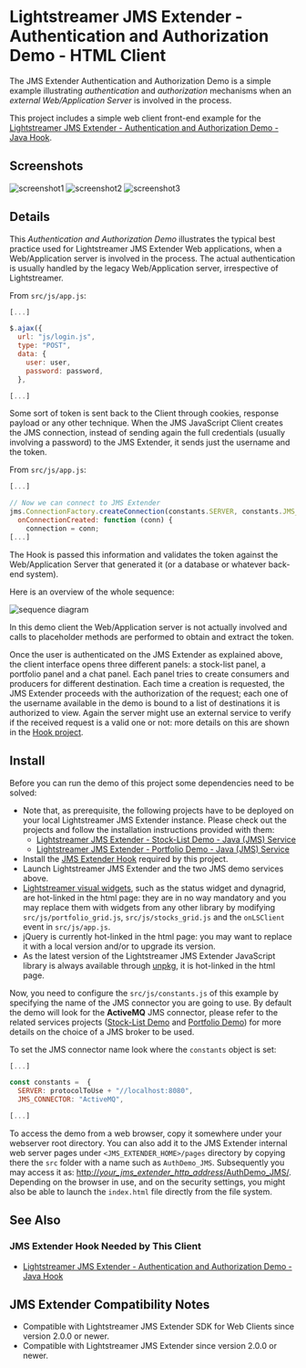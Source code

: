 # Lightstreamer JMS Extender - Authentication and Authorization Demo - HTML Client

The JMS Extender Authentication and Authorization Demo is a simple example illustrating *authentication* and *authorization* mechanisms when an
*external Web/Application Server* is involved in the process.

This project includes a simple web client front-end example for the [Lightstreamer JMS Extender - Authentication and Authorization Demo - Java Hook](https://github.com/Lightstreamer/Lightstreamer-JMS-example-Auth-hook-java).

## Screenshots

![screenshot1](screenshot1.png) ![screenshot2](screenshot2.png) ![screenshot3](screenshot3.png)

## Details

This *Authentication and Authorization Demo* illustrates the typical best practice used for Lightstreamer JMS Extender Web applications, when a Web/Application server is involved in the process.
The actual authentication is usually handled by the legacy Web/Application server, irrespective of Lightstreamer.

From `src/js/app.js`:

```js
[...]

$.ajax({
  url: "js/login.js",
  type: "POST",
  data: {
    user: user,
    password: password,
  },

[...]
```

Some sort of token is sent back to the Client through cookies, response payload or any other technique.
When the JMS JavaScript Client creates the JMS connection, instead of sending again the full credentials (usually involving a password) to
the JMS Extender, it sends just the username and the token.

From `src/js/app.js`:

```js
[...]

// Now we can connect to JMS Extender
jms.ConnectionFactory.createConnection(constants.SERVER, constants.JMS_CONNECTOR, user, token, {
  onConnectionCreated: function (conn) {
    connection = conn;
[...]
```

The Hook is passed this information and validates the token against the Web/Application Server that
generated it (or a database or whatever back-end system).

Here is an overview of the whole sequence:

![sequence diagram](sequence_diagram.png)

In this demo client the Web/Application server is not actually involved and calls to placeholder methods are performed to obtain and extract the token.

Once the user is authenticated on the JMS Extender as explained above, the client interface opens three different panels: a stock-list panel,
a portfolio panel and a chat panel. Each panel tries to create consumers and producers for different destination. Each time a creation is requested,
the JMS Extender proceeds with the authorization of the request; each one of the username available in the demo is bound to a list of destinations
it is authorized to view. Again the server might use an external service to verify if the received request is a valid one or not:
more details on this are shown in the [Hook project](https://github.com/Lightstreamer/Lightstreamer-JMS-example-Auth-hook-java).


## Install

Before you can run the demo of this project some dependencies need to be solved:

* Note that, as prerequisite, the following projects have to be deployed on your local Lightstreamer JMS Extender instance. Please check out the projects and follow the installation instructions provided with them:
  * [Lightstreamer JMS Extender - Stock-List Demo - Java (JMS) Service](https://github.com/Lightstreamer/Lightstreamer-JMS-example-StockList-service-java)
  * [Lightstreamer JMS Extender - Portfolio Demo - Java (JMS) Service](https://github.com/Lightstreamer/Lightstreamer-JMS-example-Portfolio-service-java)
* Install the [JMS Extender Hook](https://github.com/Lightstreamer/Lightstreamer-JMS-example-Auth-hook-java) required by this project.
* Launch Lightstreamer JMS Extender and the two JMS demo services above.
* [Lightstreamer visual widgets](https://github.com/Lightstreamer/Lightstreamer-lib-client-widgets-javascript), such as the status widget and dynagrid, are hot-linked in the html page: they are in no way mandatory and you may replace them with widgets from any other library by modifying `src/js/portfolio_grid.js`, `src/js/stocks_grid.js` and the `onLSClient` event in `src/js/app.js`.
* jQuery is currently hot-linked in the html page: you may want to replace it with a local version and/or to upgrade its version.
* As the latest version of the Lightstreamer JMS Extender JavaScript library is always available through [unpkg](https://unpkg.com/lightstreamer-jms-web-client), it is hot-linked in the html page.

Now, you need to configure the `src/js/constants.js` of this example by specifying the name of the JMS connector you are going to use.
By default the demo will look for the **ActiveMQ** JMS connector, please refer to the related services projects ([Stock-List Demo](https://github.com/Lightstreamer/Lightstreamer-JMS-example-StockList-service-java) and
[Portfolio Demo](https://github.com/Lightstreamer/Lightstreamer-JMS-example-Portfolio-service-java))
for more details on the choice of a JMS broker to be used.

To set the JMS connector name look where the `constants` object is set:

```js
[...]

const constants =  {
  SERVER: protocolToUse + "//localhost:8080",
  JMS_CONNECTOR: "ActiveMQ",

[...]
```

To access the demo from a web browser, copy it somewhere under your webserver root directory. You can also add it to the JMS Extender internal web server pages under `<JMS_EXTENDER_HOME>/pages` directory by copying there the `src` folder with a name such as `AuthDemo_JMS`. Subsequently you may access it as: [http://_your_jms_extender_http_address_/AuthDemo_JMS/](http://_your_jms_extender_http_address_/AuthDemo_JMS/).
Depending on the browser in use, and on the security settings, you might also be able to launch the `index.html` file directly from the file system.

## See Also

### JMS Extender Hook Needed by This Client

* [Lightstreamer JMS Extender - Authentication and Authorization Demo - Java Hook](https://github.com/Lightstreamer/Lightstreamer-JMS-example-Auth-hook-java)

## JMS Extender Compatibility Notes

* Compatible with Lightstreamer JMS Extender SDK for Web Clients since version 2.0.0 or newer.
* Compatible with Lightstreamer JMS Extender since version 2.0.0 or newer.
